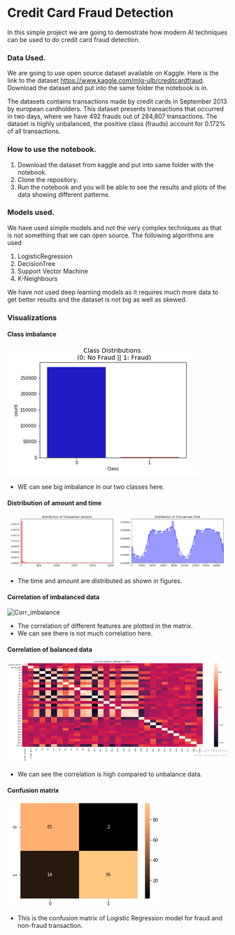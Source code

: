 # Credit Card Fraud Detection

In this simple project we are going to demostrate how modern AI techniques can be used to do credit card fraud detection. 

### Data Used.
We are going to use open source dataset available on Kaggle. Here is the link to the dataset https://www.kaggle.com/mlg-ulb/creditcardfraud. Download the dataset and put into the same folder the notebook is in. 

The datasets contains transactions made by credit cards in September 2013 by european cardholders. This dataset presents transactions that occurred in two days, where we have 492 frauds out of 284,807 transactions. The dataset is highly unbalanced, the positive class (frauds) account for 0.172% of all transactions.

### How to use the notebook. 
 1. Download the dataset from kaggle and put into same folder with the notebook.
 2. Clone the repository. 
 3. Run the notebook and you will be able to see the results and plots of the data showing different patterns. 

### Models used. 
We have used simple models and not the very complex techniques as that is not something that we can open source. The following algorithms are used 
 1. LogisticRegression
 2. DecisionTree
 3. Support Vector Machine
 4. K-Neighbours 

We have not used deep learning models as it requires much more data to get better results and the dataset is not big as well as skewed. 

### Visualizations 
 #### Class imbalance 
 ![Class imbalance](images/class_dist.PNG) 
 * WE can see big imbalance in our two classes here. 

 #### Distribution of amount and time
 ![Amount/time](images/amount_time_dist.png)
 * The time and amount are distributed as shown in figures.

 #### Correlation of imbalanced data
 ![Corr_imbalance](images/corr_imbalanced.ong)
 * The correlation of different features are plotted in the matrix.
 * We can see there is not much correlation here. 

 #### Correlation of balanced data
 ![corr_balance](images/corr_balanced.png)
 * We can see the correlation is high compared to unbalance data. 

 #### Confusion matrix
 ![confusion_matrix](images/confusion_mat.png)
 * This is the confusion matrix of Logistic Regression model for fraud and non-fraud transaction.
